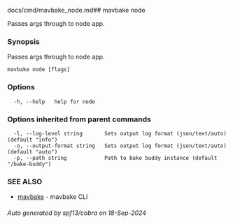 docs/cmd/mavbake_node.md## mavbake node

Passes args through to node app.

### Synopsis

Passes args through to node app.

```
mavbake node [flags]
```

### Options

```
  -h, --help   help for node
```

### Options inherited from parent commands

```
  -l, --log-level string       Sets output log format (json/text/auto) (default "info")
  -o, --output-format string   Sets output log format (json/text/auto) (default "auto")
  -p, --path string            Path to bake buddy instance (default "/bake-buddy")
```

### SEE ALSO

* [mavbake](/mavbake/reference/cmd/mavbake)	 - mavbake CLI

###### Auto generated by spf13/cobra on 18-Sep-2024
